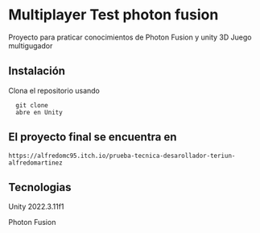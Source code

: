 # Multiplayer Test photon fusion

Proyecto para praticar conocimientos de Photon Fusion y unity 3D Juego multigugador

## Instalación

Clona el repositorio usando 

      git clone
      abre en Unity

## El proyecto final se encuentra en

    https://alfredomc95.itch.io/prueba-tecnica-desarollador-teriun-alfredomartinez

## Tecnologias

Unity 2022.3.11f1

Photon Fusion
